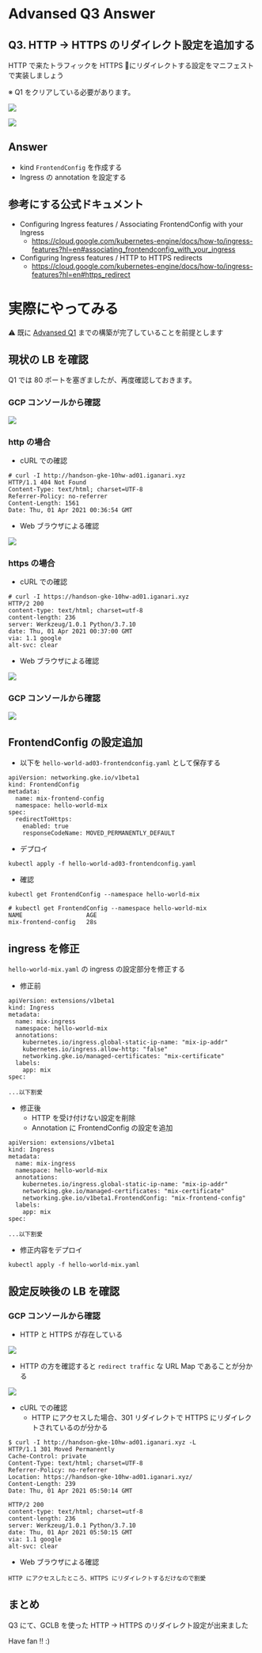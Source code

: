 # Advansed Q3 Answer

## Q3. HTTP -> HTTPS のリダイレクト設定を追加する

HTTP で来たトラフィックを HTTPS にリダイレクトする設定をマニフェストで実装しましょう

※ Q1 をクリアしている必要があります。

![](./img/01.png)

![](https://cloud.google.com/load-balancing/images/http-to-https-redirect.svg)

## Answer

+ kind `FrontendConfig` を作成する 
+ Ingress の annotation を設定する

## 参考にする公式ドキュメント

+ Configuring Ingress features / Associating FrontendConfig with your Ingress
  + https://cloud.google.com/kubernetes-engine/docs/how-to/ingress-features?hl=en#associating_frontendconfig_with_your_ingress
+ Configuring Ingress features / HTTP to HTTPS redirects
  + https://cloud.google.com/kubernetes-engine/docs/how-to/ingress-features?hl=en#https_redirect

# 実際にやってみる

:warning: 既に [Advansed Q1](../01) までの構築が完了していることを前提とします

## 現状の LB を確認

Q1 では 80 ポートを塞ぎましたが、再度確認しておきます。

### GCP コンソールから確認

![](./img/02.png)

### http の場合

+ cURL での確認

```
# curl -I http://handson-gke-10hw-ad01.iganari.xyz
HTTP/1.1 404 Not Found
Content-Type: text/html; charset=UTF-8
Referrer-Policy: no-referrer
Content-Length: 1561
Date: Thu, 01 Apr 2021 00:36:54 GMT
```

+ Web ブラウザによる確認

![](./img/03.png)

### https の場合

+ cURL での確認

```
# curl -I https://handson-gke-10hw-ad01.iganari.xyz
HTTP/2 200
content-type: text/html; charset=utf-8
content-length: 236
server: Werkzeug/1.0.1 Python/3.7.10
date: Thu, 01 Apr 2021 00:37:00 GMT
via: 1.1 google
alt-svc: clear
```

+ Web ブラウザによる確認

![](./img/04.png)

### GCP コンソールから確認 

![](./img/05.png)

## FrontendConfig の設定追加

+ 以下を `hello-world-ad03-frontendconfig.yaml` として保存する

```
apiVersion: networking.gke.io/v1beta1
kind: FrontendConfig
metadata:
  name: mix-frontend-config
  namespace: hello-world-mix
spec:
  redirectToHttps:
    enabled: true
    responseCodeName: MOVED_PERMANENTLY_DEFAULT
```

+ デプロイ

```
kubectl apply -f hello-world-ad03-frontendconfig.yaml
```

+ 確認

```
kubectl get FrontendConfig --namespace hello-world-mix
```
```
# kubectl get FrontendConfig --namespace hello-world-mix
NAME                  AGE
mix-frontend-config   28s
```

## ingress を修正

`hello-world-mix.yaml` の ingress の設定部分を修正する

+ 修正前

```
apiVersion: extensions/v1beta1
kind: Ingress
metadata:
  name: mix-ingress
  namespace: hello-world-mix
  annotations:
    kubernetes.io/ingress.global-static-ip-name: "mix-ip-addr"
    kubernetes.io/ingress.allow-http: "false"
    networking.gke.io/managed-certificates: "mix-certificate"
  labels:
    app: mix
spec:

...以下割愛
```

+ 修正後
  + HTTP を受け付けない設定を削除
  + Annotation に FrontendConfig の設定を追加

```
apiVersion: extensions/v1beta1
kind: Ingress
metadata:
  name: mix-ingress
  namespace: hello-world-mix
  annotations:
    kubernetes.io/ingress.global-static-ip-name: "mix-ip-addr"
    networking.gke.io/managed-certificates: "mix-certificate"
    networking.gke.io/v1beta1.FrontendConfig: "mix-frontend-config"
  labels:
    app: mix
spec:

...以下割愛
```

+ 修正内容をデプロイ

```
kubectl apply -f hello-world-mix.yaml
```

## 設定反映後の LB を確認

### GCP コンソールから確認

+ HTTP と HTTPS が存在している

![](./img/06.png)

+ HTTP の方を確認すると `redirect traffic` な URL Map であることが分かる

![](./img/07.png)

+ cURL での確認
  + HTTP にアクセスした場合、301 リダイレクトで HTTPS にリダイレクトされているのが分かる

```
$ curl -I http://handson-gke-10hw-ad01.iganari.xyz -L
HTTP/1.1 301 Moved Permanently
Cache-Control: private
Content-Type: text/html; charset=UTF-8
Referrer-Policy: no-referrer
Location: https://handson-gke-10hw-ad01.iganari.xyz/
Content-Length: 239
Date: Thu, 01 Apr 2021 05:50:14 GMT

HTTP/2 200
content-type: text/html; charset=utf-8
content-length: 236
server: Werkzeug/1.0.1 Python/3.7.10
date: Thu, 01 Apr 2021 05:50:15 GMT
via: 1.1 google
alt-svc: clear
```

+ Web ブラウザによる確認

```
HTTP にアクセスしたところ、HTTPS にリダイレクトするだけなので割愛
```

## まとめ

Q3 にて、GCLB を使った HTTP -> HTTPS のリダイレクト設定が出来ました

Have fan !! :)
